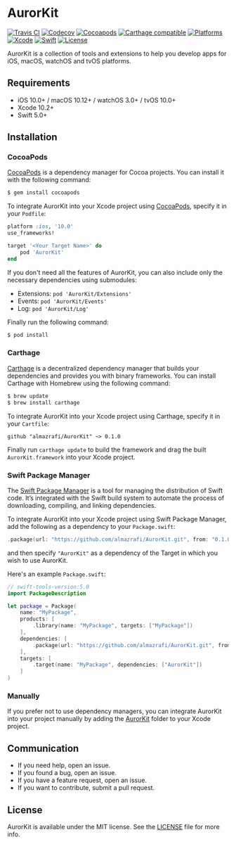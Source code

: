 # AurorKit
[![Travis CI](https://travis-ci.org/almazrafi/AurorKit.svg?branch=master)](https://travis-ci.org/almazrafi/AurorKit)
[![Codecov](https://codecov.io/gh/almazrafi/AurorKit/branch/master/graph/badge.svg)](https://codecov.io/gh/almazrafi/AurorKit)
[![Cocoapods](https://img.shields.io/cocoapods/v/AurorKit.svg?style=flat)](http://cocoapods.org/pods/AurorKit)
[![Carthage compatible](https://img.shields.io/badge/Carthage-Compatible-brightgreen.svg?style=flat)](https://github.com/Carthage/Carthage)
[![Platforms](https://img.shields.io/cocoapods/p/AurorKit.svg?style=flat)](https://developer.apple.com/discover/)
[![Xcode](https://img.shields.io/badge/Xcode-10.2-blue.svg)](https://developer.apple.com/xcode)
[![Swift](https://img.shields.io/badge/Swift-5.0-orange.svg)](https://swift.org)
[![License](https://img.shields.io/github/license/almazrafi/AurorKit.svg?style=flat)](https://opensource.org/licenses/MIT)

AurorKit is a collection of tools and extensions to help you develop apps for iOS, macOS, watchOS and tvOS platforms.


## Requirements
- iOS 10.0+ / macOS 10.12+ / watchOS 3.0+ / tvOS 10.0+
- Xcode 10.2+
- Swift 5.0+

## Installation
### CocoaPods
[CocoaPods](http://cocoapods.org) is a dependency manager for Cocoa projects. You can install it with the following command:
```bash
$ gem install cocoapods
```

To integrate AurorKit into your Xcode project using [CocoaPods](http://cocoapods.org), specify it in your `Podfile`:
```ruby
platform :ios, '10.0'
use_frameworks!

target '<Your Target Name>' do
    pod 'AurorKit'
end
```

If you don't need all the features of AurorKit, you can also include only the necessary dependencies using submodules:
- Extensions: `pod 'AurorKit/Extensions'`
- Events: `pod 'AurorKit/Events'`
- Log: `pod 'AurorKit/Log'`

Finally run the following command:
```bash
$ pod install
```

### Carthage
[Carthage](https://github.com/Carthage/Carthage) is a decentralized dependency manager that builds your dependencies and provides you with binary frameworks. You can install Carthage with Homebrew using the following command:
```bash
$ brew update
$ brew install carthage
```

To integrate AurorKit into your Xcode project using Carthage, specify it in your `Cartfile`:
```ogdl
github "almazrafi/AurorKit" ~> 0.1.0
```

Finally run `carthage update` to build the framework and drag the built `AurorKit.framework` into your Xcode project.

### Swift Package Manager

The [Swift Package Manager](https://swift.org/package-manager/) is a tool for managing the distribution of Swift code. It’s integrated with the Swift build system to automate the process of downloading, compiling, and linking dependencies.

To integrate AurorKit into your Xcode project using Swift Package Manager, add the following as a dependency to your `Package.swift`:
```swift
.package(url: "https://github.com/almazrafi/AurorKit.git", from: "0.1.0")
```
and then specify `"AurorKit"` as a dependency of the Target in which you wish to use AurorKit.

Here's an example `Package.swift`:
```swift
// swift-tools-version:5.0
import PackageDescription

let package = Package(
    name: "MyPackage",
    products: [
        .library(name: "MyPackage", targets: ["MyPackage"])
    ],
    dependencies: [
        .package(url: "https://github.com/almazrafi/AurorKit.git", from: "0.1.0")
    ],
    targets: [
        .target(name: "MyPackage", dependencies: ["AurorKit"])
    ]
)
```

### Manually
If you prefer not to use dependency managers, you can integrate AurorKit into your project manually by adding the [AurorKit](AurorKit) folder to your Xcode project.

## Communication
- If you need help, open an issue.
- If you found a bug, open an issue.
- If you have a feature request, open an issue.
- If you want to contribute, submit a pull request.

## License
AurorKit is available under the MIT license. See the [LICENSE](LICENSE) file for more info.
